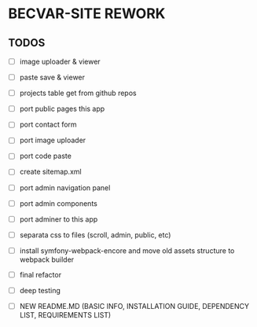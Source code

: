 # BECVAR-SITE REWORK

## TODOS
- [ ] image uploader & viewer
- [ ] paste save & viewer
- [ ] projects table get from github repos

- [ ] port public pages this app
- [ ] port contact form
- [ ] port image uploader
- [ ] port code paste
- [ ] create sitemap.xml
- [ ] port admin navigation panel
- [ ] port admin components
- [ ] port adminer to this app
- [ ] separata css to files (scroll, admin, public, etc)
- [ ] install symfony-webpack-encore and move old assets structure to webpack builder
- [ ] final refactor
- [ ] deep testing
- [ ] NEW README.MD (BASIC INFO, INSTALLATION GUIDE, DEPENDENCY LIST, REQUIREMENTS LIST)
